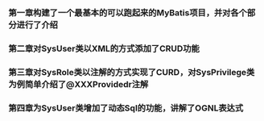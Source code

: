 ### 第一章构建了一个最基本的可以跑起来的MyBatis项目，并对各个部分进行了介绍
### 第二章对SysUser类以XML的方式添加了CRUD功能
### 第三章对SysRole类以注解的方式实现了CURD，对SysPrivilege类为例简单介绍了@XXXProvidedr注解
### 第四章为SysUser类增加了动态Sql的功能，讲解了OGNL表达式
